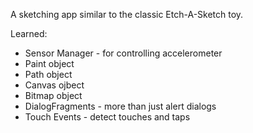 A sketching app similar to the classic Etch-A-Sketch toy.

Learned:
* Sensor Manager - for controlling accelerometer
* Paint object
* Path object
* Canvas ojbect
* Bitmap object
* DialogFragments - more than just alert dialogs
* Touch Events - detect touches and taps
